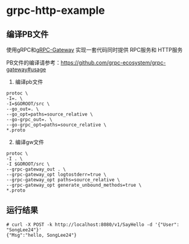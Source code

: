# grpc-http-example

## 编译PB文件

使用gRPC和[gRPC-Gateway](https://github.com/grpc-ecosystem/grpc-gateway) 实现一套代码同时提供 RPC服务和 HTTP服务

PB文件的编译请参考：https://github.com/grpc-ecosystem/grpc-gateway#usage

1. 编译pb文件

```
protoc \
-I=. \
-I=$GOROOT/src \
--go_out=. \
--go_opt=paths=source_relative \
--go-grpc_out=. \
--go-grpc_opt=paths=source_relative \
*.proto
```
2. 编译gw文件
```
protoc \
-I . \
-I $GOROOT/src \
--grpc-gateway_out . \
--grpc-gateway_opt logtostderr=true \
--grpc-gateway_opt paths=source_relative \
--grpc-gateway_opt generate_unbound_methods=true \
*.proto
```

## 运行结果

```shell
# curl -X POST -k http://localhost:8080/v1/SayHello -d '{"User": "SongLee24"}'
{"Msg":"hello, SongLee24"}
```

